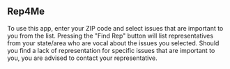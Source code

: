 ## Rep4Me

To use this app, enter your ZIP code and select issues that are important to you from the list. Pressing the "Find Rep" button will list
representatives from your state/area who are vocal about the issues you selected. Should you find a lack of representation for specific
issues that are important to you, you are advised to contact your representative.
